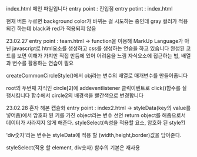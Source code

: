 index.html 메인 파일입니다
entry point : 진입점
entry potint : index.html

현재 버튼 누르면 background color가 바뀌는 걸 시도하는 중인데 gray 컬러가 적용되긴 하는데 black과 red가 적용되지 않음

23.02.27
entry point : team.html
->
function을 이용해 MarkUp Language가 아닌 javascript로 html요소를 생성하고 css를 생성하는 연습을 하고 있습니다
완성된 코드를 보면 이해가 가지만 직접 만듬에 있어 어려움을 느낌
자식요소에 접근하는 법, 배열과 변수를 활용하는 연습이 필요

createCommonCircleStyle()에서 obj라는 변수의 배열로 매개변수를 만들어줍니다

root의 두번째 자식인 circle[2]에 addeventlistener 클릭이벤트로 click()함수를 실행시킵니다
함수에서 circle2의 배경색을 빨간색으로 변경합니다

23.02.28
혼자 해본 캡슐화
entry point : index2.html
->
styleData(key의 value를 넣어줌)에서 암호화 된 키를 가진 object라는 변수 선언
return object를 해줌으로서 데이터가 사라지지 않게 해준다.
styleSelect(속성을 적용할 요소, 암호화 된 style?)

'div숫자'라는 변수는 styleData에 적용 할 (width,height,border)값을 담아준다.

styleSelect(적용 할 element, div숫자)
함수의 기본은 재사용
